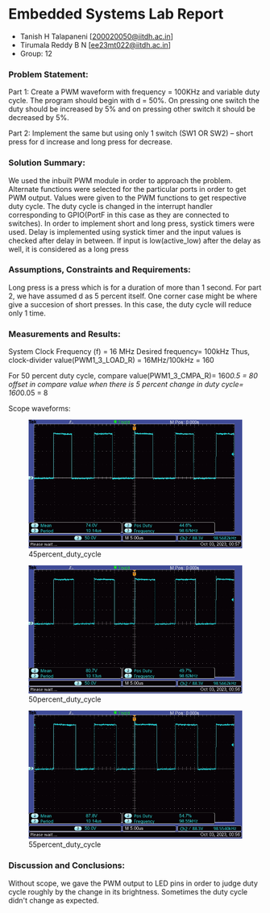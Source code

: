 # Embedded Systems Lab Report

* Tanish H Talapaneni [200020050@iitdh.ac.in] 
* Tirumala Reddy B N [ee23mt022@iitdh.ac.in]
* Group: 12 <br>


### Problem Statement:

Part 1:
Create a PWM waveform with frequency = 100KHz and variable duty cycle.
The program should begin with d = 50%.
On pressing one switch the duty should be increased by 5% and on pressing other switch it should be decreased by 5%.

Part 2:
Implement the same but using only 1 switch (SW1 OR SW2) – short press for d increase and long press for decrease.

### Solution Summary:

We used the inbuilt PWM module in order to approach the problem. Alternate functions were selected for the particular ports in order to get PWM output. Values were given to the PWM functions to get respective duty cycle. The duty cycle is changed in the interrupt handler corresponding to GPIO(PortF in this case as they are connected to switches). In order to implement short and long press, systick timers were used. Delay is implemented using systick timer and the input values is checked after delay in between. If input is low(active_low) after the delay as well, it is considered as a long press 

### Assumptions, Constraints and Requirements:

Long press is a press which is for a duration of more than 1 second. For part 2, we have assumed d as 5 percent itself. One corner case might be where give a succesion of short presses. In this case, the duty cycle will reduce only 1 time.  


### Measurements and Results:

System Clock Frequency (f) = 16 MHz
Desired frequency= 100kHz
Thus, clock-divider value(PWM1_3_LOAD_R) = 16MHz/100kHz = 160

For 50 percent duty cycle, compare value(PWM1_3_CMPA_R)= 160*0.5 = 80
offset in compare value when there is 5 percent change in duty cycle= 160*0.05 = 8

Scope waveforms: 
<!--![45percent_duty_cycle](Duty_45.jpeg "45percent_duty_cycle")-->
<!--![50percent_duty_cycle](Duty_50.jpeg "50percent_duty_cycle")-->
<!--![55percent_duty_cycle](Duty_55.jpeg "55percent_duty_cycle")-->

<figure>
  <img
  src="Duty_45.jpeg"
  alt="45percent_duty_cycle">
  <figcaption>45percent_duty_cycle</figcaption>
</figure>

<figure>
  <img
  src="Duty_50.jpeg"
  alt="50percent_duty_cycle">
  <figcaption>50percent_duty_cycle</figcaption>
</figure>

<figure>
  <img
  src="Duty_55.jpeg"
  alt="55percent_duty_cycle">
  <figcaption>55percent_duty_cycle</figcaption>
</figure>


### Discussion and Conclusions:
Without scope, we gave the PWM output to LED pins in order to judge duty cycle roughly by the change in its brightness. Sometimes the duty cycle didn't change as expected.
